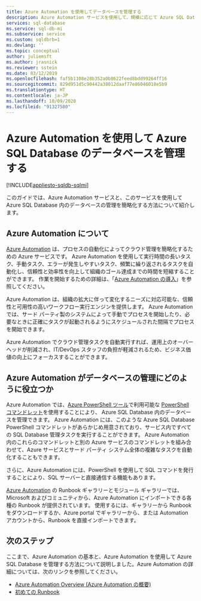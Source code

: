 ```yaml
---
title: Azure Automation を使用してデータベースを管理する
description: Azure Automation サービスを使用して、規模に応じて Azure SQL Database を管理する方法について説明します。
services: sql-database
ms.service: sql-db-mi
ms.subservice: service
ms.custom: sqldbrb=1
ms.devlang: ''
ms.topic: conceptual
author: juliemsft
ms.author: jrasnick
ms.reviewer: sstein
ms.date: 03/12/2019
ms.openlocfilehash: faf5b1108e28b352a0b8622feed8bdd99264ff16
ms.sourcegitcommit: 829d951d5c90442a38012daaf77e86046018e5b9
ms.translationtype: HT
ms.contentlocale: ja-JP
ms.lasthandoff: 10/09/2020
ms.locfileid: "91327580"
---
```

# <a name="manage-databases-in-azure-sql-database-by-using-azure-automation"></a>Azure Automation を使用して Azure SQL Database のデータベースを管理する

[!INCLUDE[appliesto-sqldb-sqlmi](../includes/appliesto-sqldb-sqlmi.md)]

このガイドでは、Azure Automation サービスと、このサービスを使用して Azure SQL Database 内のデータベースの管理を簡略化する方法について紹介します。

## <a name="about-azure-automation"></a>Azure Automation について

[Azure Automation](https://azure.microsoft.com/services/automation/) は、プロセスの自動化によってクラウド管理を簡略化するための Azure サービスです。 Azure Automation を使用して実行時間の長いタスク、手動タスク、エラーが発生しやすいタスク、頻繁に繰り返されるタスクを自動化し、信頼性と効率性を向上して組織のゴール達成までの時間を短縮することができます。 作業を開始するための詳細は、「[Azure Automation の導入](../../automation/automation-intro.md)」を参照してください。

Azure Automation は、組織の拡大に伴って変化するニーズに対応可能な、信頼性と可用性の高いワークフロー実行エンジンを提供します。 Azure Automation では、サード パーティ製のシステムによって手動でプロセスを開始したり、必要なときに正確にタスクが起動されるようにスケジュールされた間隔でプロセスを開始できます。

Azure Automation でクラウド管理タスクを自動実行すれば、運用上のオーバーヘッドが削減され、IT/DevOps スタッフの負担が軽減されるため、ビジネス価値の向上にフォーカスすることができます。

## <a name="how-azure-automation-can-help-manage-your-databases"></a>Azure Automation がデータベースの管理にどのように役立つか

Azure Automation では、[Azure PowerShell ツール](/powershell/azure/)で利用可能な [PowerShell コマンドレット](/powershell/module/servicemanagement/azure.service/#sql)を使用することにより、 Azure SQL Database 内のデータベースを管理できます。 Azure Automation には、このような Azure SQL Database PowerShell コマンドレットがあらかじめ用意されており、サービス内ですべての SQL Database 管理タスクを実行することができます。 Azure Automation 内のこれらのコマンドレットと別の Azure サービスのコマンドレットを組み合わせて、Azure サービスとサード パーティ システム全体の複雑なタスクを自動化することもできます。

さらに、Azure Automation には、PowerShell を使用して SQL コマンドを発行することにより、SQL サーバーと直接通信する機能もあります。

[Azure Automation](../../automation/automation-runbook-gallery.md) の Runbook ギャラリーとモジュール ギャラリーでは、Microsoft およびコミュニティから、Azure Automation にインポートできる各種の Runbook が提供されています。 使用するには、ギャラリーから Runbook をダウンロードするか、Azure portal でギャラリーから、または Automation アカウントから、Runbook を直接インポートできます。

## <a name="next-steps"></a>次のステップ

ここまで、Azure Automation の基本と、Azure Automation を使用して Azure SQL Database を管理する方法について説明しました。Azure Automation の詳細については、次のリンクを参照してください。

- [Azure Automation Overview (Azure Automation の概要)](../../automation/automation-intro.md)
- [初めての Runbook](../../automation/learn/automation-tutorial-runbook-graphical.md)

